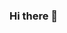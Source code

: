 ### Hi there 👋

<!--
**PRITOM360/PRITOM360** is a ✨ _special_ ✨ repository because its `README.md` (this file) appears on your GitHub profile.

Here are some ideas to get you started:

- 🔭 I’m currently working for a software company named Enosis Solutions as a part timer because I am a student.
- 🌱 I’m currently learning Web 3.0. That's great that I'm learning about Web 3.0. It's a rapidly evolving field, and there's a lot to learn about decentralization, blockchain technologies, and token-based economics.
- 👯 That's great that you're learning about Web 3.0. It's a rapidly evolving field, and there's a lot to learn about decentralization, blockchain technologies, and token-based economics.

- 🤔 I’m looking for help with ...
- 💬 Ask me about ...
- 📫 How to reach me: ...
- 😄 Pronouns: ...
- ⚡ Fun fact: ...
-->
